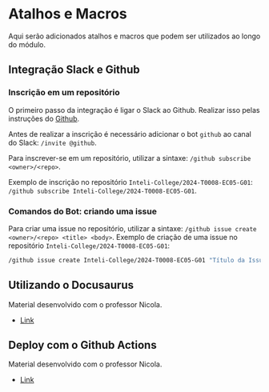 # Atalhos e Macros

Aqui serão adicionados atalhos e macros que podem ser utilizados ao longo do módulo.

## Integração Slack e Github

### Inscrição em um repositório

O primeiro passo da integração é ligar o Slack ao Github. Realizar isso pelas instruções do [Github](https://slack.github.com/).

Antes de realizar a inscrição é necessário adicionar o bot `github` ao canal do Slack: `/invite @github`.

Para inscrever-se em um repositório, utilizar a sintaxe: `/github subscribe <owner>/<repo>`.

Exemplo de inscrição no repositório `Inteli-College/2024-T0008-EC05-G01`: `/github subscribe Inteli-College/2024-T0008-EC05-G01`.

### Comandos do Bot: criando uma issue

Para criar uma issue no repositório, utilizar a sintaxe: `/github issue create <owner>/<repo> <title> <body>`.
Exemplo de criação de uma issue no repositório `Inteli-College/2024-T0008-EC05-G01`: 

```bash
/github issue create Inteli-College/2024-T0008-EC05-G01 "Título da Issue" "Corpo da Issue"`
```

## Utilizando o Docusaurus

Material desenvolvido com o professor Nicola.

- [Link](https://rmnicola.github.io/m9-ec-encontros/docusaurus)

## Deploy com o Github Actions

Material desenvolvido com o professor Nicola.

- [Link](https://rmnicola.github.io/m9-ec-encontros/actions)
